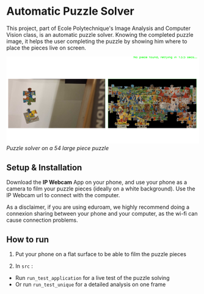 # Automatic Puzzle Solver
This project, part of Ecole Polytechnique's Image Analysis and Computer Vision class, is an automatic puzzle solver. Knowing the completed puzzle image, it helps the user completing the puzzle by showing him where to place the pieces live on screen. 

![Alt text](puzzle_solver.png)
*Puzzle solver on a 54 large piece puzzle*

## Setup & Installation

Download the **IP Webcam** App on your phone, and use your phone as a camera to film your puzzle pieces (ideally on a white background). Use the IP Webcam url to connect with the computer.  

As a disclaimer, if you are using eduroam, we highly recommend doing a connexion sharing between your phone and your computer, as the wi-fi can cause connection problems. 

## How to run
1) Put your phone on a flat surface to be able to film the puzzle pieces
  
2) In `src` :
- Run `run_test_application` for a live test of the puzzle solving
- Or run `run_test_unique` for a detailed analysis on one frame
